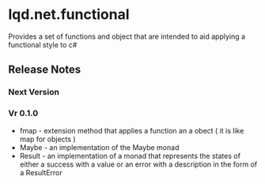 # lqd.net.functional

Provides a set of functions and object that are intended to aid applying a functional style to c#


## Release Notes

### Next Version 

### Vr 0.1.0

* fmap - extension method that applies a function an a obect ( it is like map for objects )
* Maybe - an implementation of the Maybe monad
* Result - an implementation of a monad that represents the states of either a success with a value or an error with a description in the form of a ResultError
